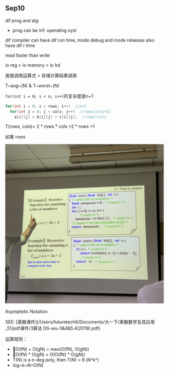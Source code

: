 ## Sep10

dif prog and alg:

* prog can be inf: operating syst



dif compiler can have dif run time, mode debug and mode relaease also have dif r time

read faster than write

io reg > io memory > io hd

直接调用运算式 > 存储计算结果调用



T~avg~(N) & T~worst~(N) 



`for(int i = 0; i < n; i++)`的复杂度是n+1



```c
for(int i = 0; i < rows; i++)  //n+1
  for(int j = 0; j < cols; j++)  //rows(cols+1)
    a[i][j] = b[i][j] + c[i][j];  //rows*cols
```

T(rows, cols)= 2 * rows * cols +2 * rows +1

如果 rows

![IMG_7782](./Sep10.assets/IMG_7782.jpg)



Asymptotic Notation

SEE: [离散课件](/Users/futuretech6/Documents/大一下/离散数学及其应用_51/pdf课件/3算法 DS-wu-3&4&5.4(2019).pdf)

运算规则：

* O(fN) + O(gN) = max(O(fN), O(gN))
* O(fN) \* O(gN) = O(O(fN) * O(gN))
* T(N) is a n-deg poly, then T(N) = θ (N^k^)
* log~k~N=O(N)



